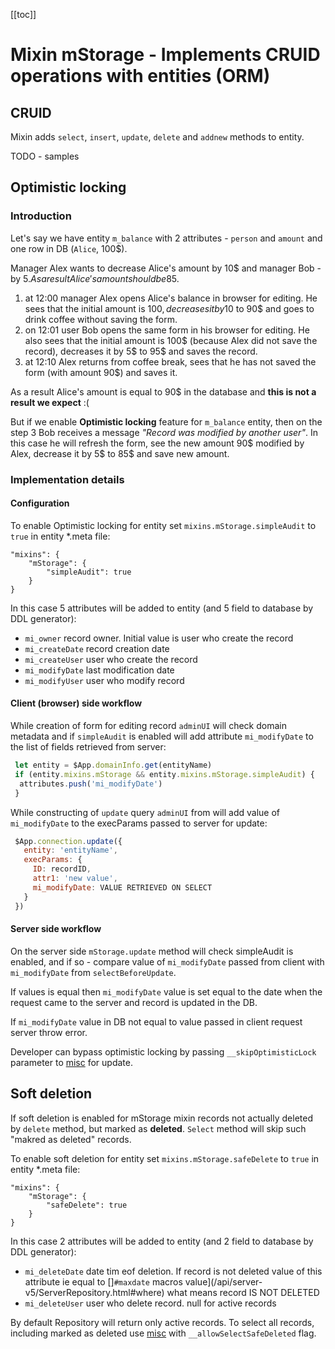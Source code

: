 [[toc]]

# Mixin **mStorage** - Implements CRUID operations with entities (ORM)

## CRUID
  Mixin adds `select`, `insert`, `update`, `delete` and `addnew` methods to entity.
  
  TODO - samples

## Optimistic locking

### Introduction
Let's say we have entity `m_balance` with 2 attributes - `person` and `amount` and one row in DB (`Alice`, 100$).

Manager Alex wants to decrease Alice's amount by 10$ and manager Bob - by 5$. As a result Alice's amount should be 85$.

 1. at 12:00 manager Alex opens Alice's balance in browser for editing.
  He sees that the initial amount is 100$, decreases it by 10$ to 90$ and goes to drink coffee without saving the form.
 2. on 12:01 user Bob opens the same form in his browser for editing.
 He also sees that the initial amount is 100$ (because Alex did not save the record), decreases it by 5$ to 95$ and saves the record. 
 3. at 12:10 Alex returns from coffee break, sees that he has not saved the form (with amount 90$) and saves it.

As a result Alice's amount is equal to 90$ in the database and **this is not a result we expect** :(

But if we enable **Optimistic locking** feature for `m_balance` entity, then on the step 3 Bob receives a message
_"Record was modified by another user"_. In this case he will refresh the form, see the new amount 90$ modified by Alex,
decrease it by 5$ to 85$ and save new amount.
    
### Implementation details
#### Configuration
To enable Optimistic locking for entity set `mixins.mStorage.simpleAudit` to `true` in entity *.meta file:

 	"mixins": {
 		"mStorage": {
 			"simpleAudit": true
 		}
 	}

In this case 5 attributes will be added to entity (and 5 field to database by DDL generator):

 - `mi_owner` record owner. Initial value is user who create the record
 - `mi_createDate` record creation date
 - `mi_createUser` user who create the record
 - `mi_modifyDate` last modification date 
 - `mi_modifyUser` user who modify record 

#### Client (browser) side workflow
   
While creation of form for editing record `adminUI` will check domain metadata and if `simpleAudit`
is enabled will add attribute `mi_modifyDate` to the list of fields retrieved from server:

```javascript
 let entity = $App.domainInfo.get(entityName)
 if (entity.mixins.mStorage && entity.mixins.mStorage.simpleAudit) {
  attributes.push('mi_modifyDate') 
 }
```

While constructing of `update` query `adminUI` from will add value of `mi_modifyDate` to the execParams passed
to server for update:

```javascript
 $App.connection.update({
   entity: 'entityName',
   execParams: {
     ID: recordID,
     attr1: 'new value',
     mi_modifyDate: VALUE RETRIEVED ON SELECT 
   }
 })
```

#### Server side workflow 

On the server side `mStorage.update` method will check simpleAudit is enabled, and if so - compare
value of `mi_modifyDate` passed from client with `mi_modifyDate` from `selectBeforeUpdate`.

If values is equal then `mi_modifyDate` value is set equal to the date when the request came to the server
and record is updated in the DB. 

If `mi_modifyDate` value in DB not equal to value passed in client request server throw error.

Developer can bypass optimistic locking by passing `__skipOptimisticLock` parameter to [misc](/api/server-v5/ServerRepository.html#misc) for update.
         
## Soft deletion 
If soft deletion is enabled for mStorage mixin records not actually deleted by `delete` method, but marked as **deleted**.
`Select` method will skip such "makred as deleted" records. 
  
To enable soft deletion for entity set `mixins.mStorage.safeDelete` to `true` in entity *.meta file:

 	"mixins": {
 		"mStorage": {
 			"safeDelete": true
 		}
 	}

In this case 2 attributes will be added to entity (and 2 field to database by DDL generator):

   - `mi_deleteDate` date tim eof deletion. If record is not deleted value of this attribute ie equal to []`#maxdate` macros value](/api/server-v5/ServerRepository.html#where)
   what means record IS NOT DELETED 
   - `mi_deleteUser` user who delete record. null for active records
   
By default Repository will return only active records. To select all records, including marked as deleted use
 [misc](/api/server-v5/ServerRepository.html#misc) with `__allowSelectSafeDeleted` flag.
     